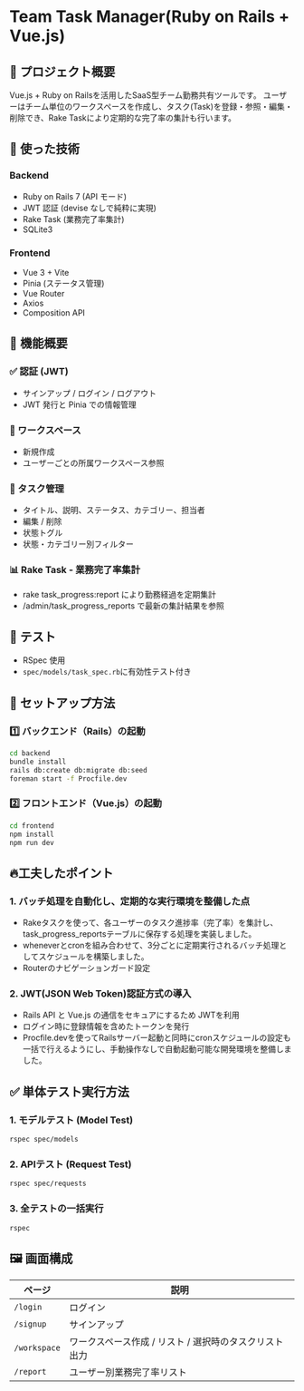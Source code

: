 # Team Task Manager(Ruby on Rails + Vue.js)
## 📢 プロジェクト概要
Vue.js + Ruby on Railsを活用したSaaS型チーム勤務共有ツールです。
ユーザーはチーム単位のワークスペースを作成し、タスク(Task)を登録・参照・編集・削除でき、Rake Taskにより定期的な完了率の集計も行います。

## 🔧 使った技術

### Backend
- Ruby on Rails 7 (API モード)
- JWT 認証 (devise なしで純粋に実現)
- Rake Task (業務完了率集計)
- SQLite3

### Frontend
- Vue 3 + Vite
- Pinia (ステータス管理)
- Vue Router
- Axios
- Composition API

## 📌 機能概要

### ✅ 認証 (JWT)
- サインアップ / ログイン / ログアウト
- JWT 発行と Pinia での情報管理

### 🧩 ワークスペース
- 新規作成
- ユーザーごとの所属ワークスペース参照

### 📝 タスク管理
- タイトル、説明、ステータス、カテゴリー、担当者
- 編集 / 削除
- 状態トグル
- 状態・カテゴリー別フィルター

### 📊 Rake Task - 業務完了率集計
- rake task_progress:report により勤務経過を定期集計
- /admin/task_progress_reports で最新の集計結果を参照

## 🧪 テスト

- RSpec 使用
- `spec/models/task_spec.rb`に有効性テスト付き

## 🔧 セットアップ方法

### 1️⃣ バックエンド（Rails）の起動
```bash
cd backend
bundle install
rails db:create db:migrate db:seed
foreman start -f Procfile.dev
```
### 2️⃣ フロントエンド（Vue.js）の起動
```bash
cd frontend
npm install
npm run dev
```

## 🔥工夫したポイント

### 1. バッチ処理を自動化し、定期的な実行環境を整備した点
- Rakeタスクを使って、各ユーザーのタスク進捗率（完了率）を集計し、task_progress_reportsテーブルに保存する処理を実装しました。
- wheneverとcronを組み合わせて、3分ごとに定期実行されるバッチ処理としてスケジュールを構築しました。
- Routerのナビゲーションガード設定

### 2. JWT(JSON Web Token)認証方式の導入
- Rails API と Vue.js の通信をセキュアにするため JWTを利用
- ログイン時に登録情報を含めたトークンを発行
- Procfile.devを使ってRailsサーバー起動と同時にcronスケジュールの設定も一括で行えるようにし、手動操作なしで自動起動可能な開発環境を整備しました。

## ✅ 単体テスト実行方法

### 1. モデルテスト (Model Test)

```bash
rspec spec/models
```

### 2. APIテスト (Request Test)

```bash
rspec spec/requests
```

### 3. 全テストの一括実行

```bash
rspec
```

## 🖼️ 画面構成

| ページ | 説明 |
|--------|------|
| `/login` | ログイン |
| `/signup` | サインアップ |
| `/workspace` | ワークスペース作成 / リスト / 選択時のタスクリスト出力 |
| `/report` | ユーザー別業務完了率リスト |
